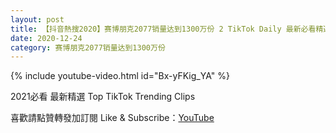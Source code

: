 ```yaml
---
layout: post
title: 【抖音熱搜2020】赛博朋克2077销量达到1300万份 2 TikTok Daily 最新必看精選合集2020 12 24
date: 2020-12-24
category: 赛博朋克2077销量达到1300万份
---
```


{% include youtube-video.html id="Bx-yFKig_YA" %}

2021必看 最新精選 Top TikTok Trending Clips

喜歡請點贊轉發加訂閱 Like & Subscribe：[YouTube](https://www.youtube.com/channel/UCAoR7VcanIPd04uEq_GIylA/videos)

